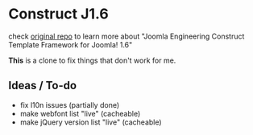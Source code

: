 Construct J1.6
==============
check [original repo](https://github.com/betweenbrain/Construct-Community-1.6) 
to learn more about "Joomla Engineering Construct Template Framework for Joomla! 1.6"

**This** is a clone to fix things that don't work for me.

Ideas / To-do
-------------
* fix l10n issues (partially done)
* make webfont list "live" (cacheable)
* make jQuery version list "live" (cacheable)


